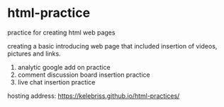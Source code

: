 # html-practice
practice for creating html web pages

creating a basic introducing web page that included insertion of videos, pictures and links.

<additional function>
  
1. analytic google add on practice
2. comment discussion board insertion practice
3. live chat insertion practice

hosting address: https://kelebriss.github.io/html-practices/

